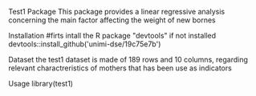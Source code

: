 Test1 Package
This package provides a linear regressive analysis concerning the main factor affecting the weight of new bornes

Installation
#firts intall the R package "devtools" if not installed
devtools::install_github('unimi-dse/19c75e7b')

Dataset
the test1 dataset is made of 189 rows and 10 columns, regarding relevant charactreristics of mothers that has been use as indicators

Usage
library(test1)

